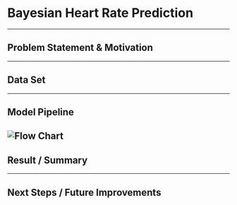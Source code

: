 # Bayesian Heart Rate Prediction
---
## Problem Statement & Motivation

---
## Data Set

---
## Model Pipeline
![Flow Chart](flowchart.png)
---
## Result / Summary

---
## Next Steps / Future Improvements


